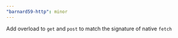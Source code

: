 ```yaml
---
"barnard59-http": minor
---
```


Add overload to `get` and `post` to match the signature of native `fetch`
